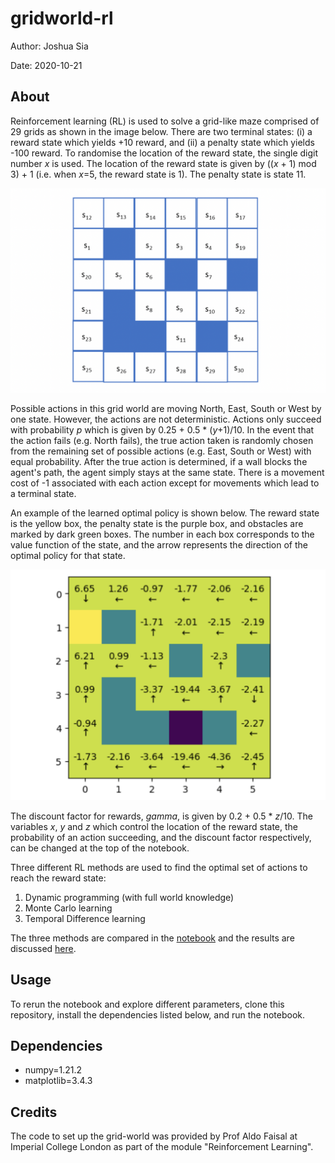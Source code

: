 # gridworld-rl

Author: Joshua Sia

Date: 2020-10-21

## About
Reinforcement learning (RL) is used to solve a grid-like maze comprised of 29 grids as shown in the image below. There are two terminal states: (i) a reward state which yields +10 reward, and (ii) a penalty state which yields -100 reward. To randomise the location of the reward state, the single digit number *x* is used. The location of the reward state is given by ((*x* + 1) mod 3) + 1 (i.e. when *x*=5, the reward state is 1). The penalty state is state 11.

![gridworld-img](https://github.com/joshsia/gridworld-rl/blob/main/gridworld.png)

Possible actions in this grid world are moving North, East, South or West by one state. However, the actions are not deterministic. Actions only succeed with probability *p* which is given by 0.25 + 0.5 * (*y*+1)/10. In the event that the action fails (e.g. North fails), the true action taken is randomly chosen from the remaining set of possible actions (e.g. East, South or West) with equal probability. After the true action is determined, if a wall blocks the agent's path, the agent simply stays at the same state. There is a movement cost of -1 associated with each action except for movements which lead to a terminal state.

An example of the learned optimal policy is shown below. The reward state is the yellow box, the penalty state is the purple box, and obstacles are marked by dark green boxes. The number in each box corresponds to the value function of the state, and the arrow represents the direction of the optimal policy for that state.

![learned-policy](https://github.com/joshsia/gridworld-rl/blob/main/TD_opt.png)

The discount factor for rewards, *gamma*, is given by 0.2 + 0.5 * *z*/10. The variables *x*, *y* and *z* which control the location of the reward state, the probability of an action succeeding, and the discount factor respectively, can be changed at the top of the notebook.

Three different RL methods are used to find the optimal set of actions to reach the reward state:
1. Dynamic programming (with full world knowledge)
2. Monte Carlo learning
3. Temporal Difference learning

The three methods are compared in the [notebook](https://github.com/joshsia/gridworld-rl/blob/main/gridworld.ipynb) and the results are discussed [here](https://github.com/joshsia/gridworld-rl/blob/main/gridworld_findings.pdf).

## Usage

To rerun the notebook and explore different parameters, clone this repository, install the dependencies listed below, and run the notebook.

## Dependencies
- numpy=1.21.2
- matplotlib=3.4.3


## Credits

The code to set up the grid-world was provided by Prof Aldo Faisal at Imperial College London as part of the module "Reinforcement Learning".
